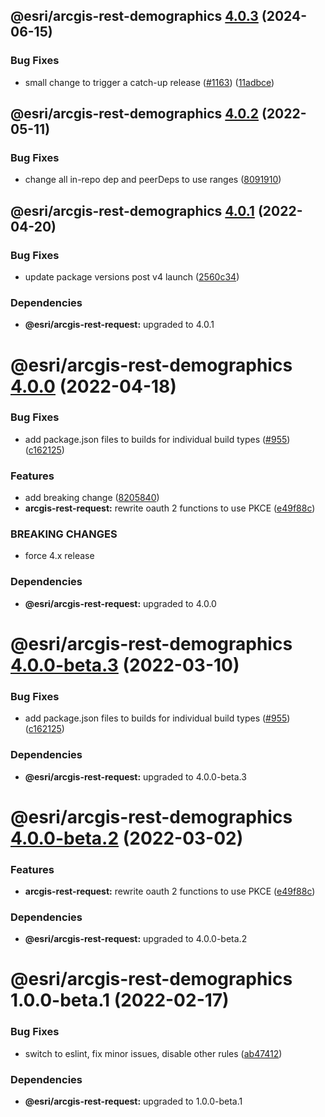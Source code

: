 ## @esri/arcgis-rest-demographics [4.0.3](https://github.com/Esri/arcgis-rest-js/compare/@esri/arcgis-rest-demographics@4.0.2...@esri/arcgis-rest-demographics@4.0.3) (2024-06-15)


### Bug Fixes

* small change to trigger a catch-up release ([#1163](https://github.com/Esri/arcgis-rest-js/issues/1163)) ([11adbce](https://github.com/Esri/arcgis-rest-js/commit/11adbce6f3e4e15c0876b82520f7652a68dfd881))

## @esri/arcgis-rest-demographics [4.0.2](https://github.com/Esri/arcgis-rest-js/compare/@esri/arcgis-rest-demographics@4.0.1...@esri/arcgis-rest-demographics@4.0.2) (2022-05-11)


### Bug Fixes

* change all in-repo dep and peerDeps to use ranges ([8091910](https://github.com/Esri/arcgis-rest-js/commit/809191013b56dd71c394db13e6657301fce9f30f))

## @esri/arcgis-rest-demographics [4.0.1](https://github.com/Esri/arcgis-rest-js/compare/@esri/arcgis-rest-demographics@4.0.0...@esri/arcgis-rest-demographics@4.0.1) (2022-04-20)


### Bug Fixes

* update package versions post v4 launch ([2560c34](https://github.com/Esri/arcgis-rest-js/commit/2560c34b77e718ed2dd95411d1aabcf2a9d9cb57))





### Dependencies

* **@esri/arcgis-rest-request:** upgraded to 4.0.1

# @esri/arcgis-rest-demographics [4.0.0](https://github.com/Esri/arcgis-rest-js/compare/@esri/arcgis-rest-demographics@3.4.3...@esri/arcgis-rest-demographics@4.0.0) (2022-04-18)


### Bug Fixes

* add package.json files to builds for individual build types ([#955](https://github.com/Esri/arcgis-rest-js/issues/955)) ([c162125](https://github.com/Esri/arcgis-rest-js/commit/c16212594f0b914425548be5d61d7435d54a2718))


### Features

* add breaking change ([8205840](https://github.com/Esri/arcgis-rest-js/commit/8205840d81106173fdb1fe3750822e1754611c3b))
* **arcgis-rest-request:** rewrite oauth 2 functions to use PKCE ([e49f88c](https://github.com/Esri/arcgis-rest-js/commit/e49f88c700694aed472733527124c4d0d54e45d6))


### BREAKING CHANGES

* force 4.x release





### Dependencies

* **@esri/arcgis-rest-request:** upgraded to 4.0.0

# @esri/arcgis-rest-demographics [4.0.0-beta.3](https://github.com/Esri/arcgis-rest-js/compare/@esri/arcgis-rest-demographics@4.0.0-beta.2...@esri/arcgis-rest-demographics@4.0.0-beta.3) (2022-03-10)


### Bug Fixes

* add package.json files to builds for individual build types ([#955](https://github.com/Esri/arcgis-rest-js/issues/955)) ([c162125](https://github.com/Esri/arcgis-rest-js/commit/c16212594f0b914425548be5d61d7435d54a2718))





### Dependencies

* **@esri/arcgis-rest-request:** upgraded to 4.0.0-beta.3

# @esri/arcgis-rest-demographics [4.0.0-beta.2](https://github.com/Esri/arcgis-rest-js/compare/@esri/arcgis-rest-demographics@4.0.0-beta.1...@esri/arcgis-rest-demographics@4.0.0-beta.2) (2022-03-02)


### Features

* **arcgis-rest-request:** rewrite oauth 2 functions to use PKCE ([e49f88c](https://github.com/Esri/arcgis-rest-js/commit/e49f88c700694aed472733527124c4d0d54e45d6))





### Dependencies

* **@esri/arcgis-rest-request:** upgraded to 4.0.0-beta.2

# @esri/arcgis-rest-demographics 1.0.0-beta.1 (2022-02-17)


### Bug Fixes

* switch to eslint, fix minor issues, disable other rules ([ab47412](https://github.com/Esri/arcgis-rest-js/commit/ab474123d3a056dcd52a8898f39f287893626f35))





### Dependencies

* **@esri/arcgis-rest-request:** upgraded to 1.0.0-beta.1
